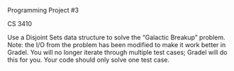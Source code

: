 Programming Project #3 

CS 3410

Use a Disjoint Sets data structure to solve the “Galactic Breakup” problem. Note: the I/O from the problem has been modified to make it work better in Gradel. You will no longer iterate through multiple test cases; Gradel will do this for you. Your code should only solve one test case.
